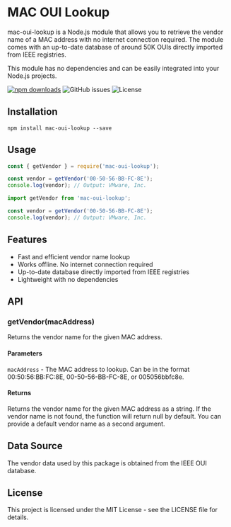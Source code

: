 # MAC OUI Lookup
mac-oui-lookup is a Node.js module that allows you to retrieve the vendor name of a MAC address with no internet connection required. The module comes with an up-to-date database of around 50K OUIs directly imported from IEEE registries.

This module has no dependencies and can be easily integrated into your Node.js projects.

[![npm downloads](https://img.shields.io/npm/dt/mac-oui-lookup.svg)](https://www.npmjs.com/package/mac-oui-lookup)
![GitHub issues](https://img.shields.io/github/issues/parthiganesh/mac-oui-lookup)
![License](https://img.shields.io/github/license/parthiganesh/mac-oui-lookup)


## Installation
```
npm install mac-oui-lookup --save
```

## Usage
```javascript
const { getVendor } = require('mac-oui-lookup');

const vendor = getVendor('00-50-56-BB-FC-8E');
console.log(vendor); // Output: VMware, Inc.
```

```typescript
import getVendor from 'mac-oui-lookup';

const vendor = getVendor('00-50-56-BB-FC-8E');
console.log(vendor); // Output: VMware, Inc.
```

## Features
- Fast and efficient vendor name lookup
- Works offline. No internet connection required
- Up-to-date database directly imported from IEEE registries
- Lightweight with no dependencies

## API

### getVendor(macAddress)
Returns the vendor name for the given MAC address.

#### Parameters
`macAddress` - The MAC address to lookup. Can be in the format 00:50:56:BB:FC:8E, 00-50-56-BB-FC-8E, or 005056bbfc8e.

#### Returns
Returns the vendor name for the given MAC address as a string. If the vendor name is not found, the function will return null by default. You can provide a default vendor name as a second argument.

## Data Source
The vendor data used by this package is obtained from the IEEE OUI database.

## License
This project is licensed under the MIT License - see the LICENSE file for details.